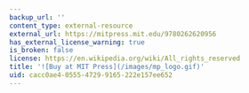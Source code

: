 ```yaml
---
backup_url: ''
content_type: external-resource
external_url: https://mitpress.mit.edu/9780262620956
has_external_license_warning: true
is_broken: false
license: https://en.wikipedia.org/wiki/All_rights_reserved
title: '![Buy at MIT Press](/images/mp_logo.gif)'
uid: cacc0ae4-0555-4729-9165-222e157ee652
---
```

